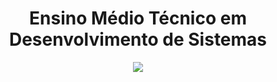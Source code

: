 <div align="center">
  <h1>Ensino Médio Técnico em Desenvolvimento de Sistemas</h1>
  <img src="https://logodownload.org/wp-content/uploads/2019/08/senai-logo-1.png"/>
</div>
